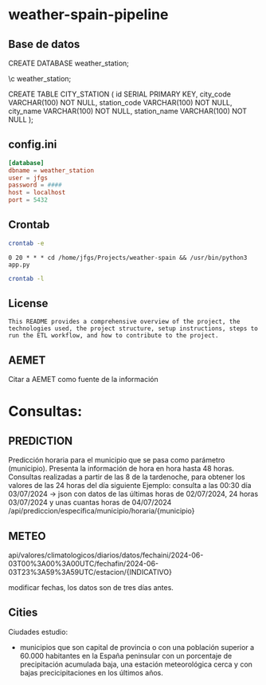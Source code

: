 # weather-spain-pipeline

## Base de datos

CREATE DATABASE weather_station;

\c weather_station;

CREATE TABLE CITY_STATION (
    id SERIAL PRIMARY KEY,
    city_code VARCHAR(100) NOT NULL,
    station_code VARCHAR(100) NOT NULL,
    city_name VARCHAR(100) NOT NULL,
    station_name VARCHAR(100) NOT NULL
);


## config.ini
```conf
[database]
dbname = weather_station
user = jfgs
password = ####
host = localhost
port = 5432
```

## Crontab
```sh
crontab -e
```

```
0 20 * * * cd /home/jfgs/Projects/weather-spain && /usr/bin/python3 app.py
```

```sh
crontab -l
```

## License
```
This README provides a comprehensive overview of the project, the technologies used, the project structure, setup instructions, steps to run the ETL workflow, and how to contribute to the project.
```

## AEMET
Citar a AEMET como fuente de la información

# Consultas:

## PREDICTION
Predicción horaria para el municipio que se pasa como parámetro (municipio). Presenta la información de hora en hora hasta 48 horas.
Consultas realizadas a partir de las 8 de la tardenoche, para obtener los valores de las 24 horas del día siguiente
Ejemplo: consulta a las 00:30 día 03/07/2024 -> json con datos de las últimas horas de 02/07/2024, 24 horas 03/07/2024 y unas cuantas horas de 04/07/2024
/api/prediccion/especifica/municipio/horaria/{municipio}


## METEO
api/valores/climatologicos/diarios/datos/fechaini/2024-06-03T00%3A00%3A00UTC/fechafin/2024-06-03T23%3A59%3A59UTC/estacion/{INDICATIVO}

modificar fechas, los datos son de tres días antes.

## Cities
Ciudades estudio:
- municipios que son capital de provincia o con una población superior a 60.000 habitantes en la España peninsular con un porcentaje de precipitación acumulada baja, una estación meteorológica cerca y con bajas precicipitaciones en los últimos años.


